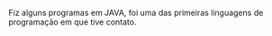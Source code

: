 Fiz alguns programas em JAVA, foi uma das primeiras linguagens de programação em que tive contato. 
